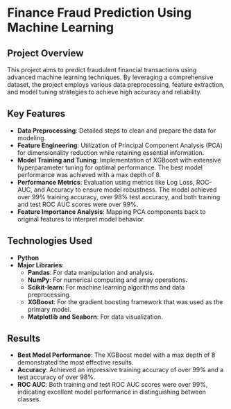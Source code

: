 # Finance Fraud Prediction Using Machine Learning

## Project Overview

This project aims to predict fraudulent financial transactions using advanced machine learning techniques. By leveraging a comprehensive dataset, the project employs various data preprocessing, feature extraction, and model tuning strategies to achieve high accuracy and reliability.

## Key Features

- **Data Preprocessing**: Detailed steps to clean and prepare the data for modeling.
- **Feature Engineering**: Utilization of Principal Component Analysis (PCA) for dimensionality reduction while retaining essential information.
- **Model Training and Tuning**: Implementation of XGBoost with extensive hyperparameter tuning for optimal performance. The best model performance was achieved with a max depth of 8.
- **Performance Metrics**: Evaluation using metrics like Log Loss, ROC-AUC, and Accuracy to ensure model robustness. The model achieved over 99% training accuracy, over 98% test accuracy, and both training and test ROC AUC scores were over 99%.
- **Feature Importance Analysis**: Mapping PCA components back to original features to interpret model behavior.

## Technologies Used

- **Python**
- **Major Libraries**:
  - **Pandas**: For data manipulation and analysis.
  - **NumPy**: For numerical computing and array operations.
  - **Scikit-learn**: For machine learning algorithms and data preprocessing.
  - **XGBoost**: For the gradient boosting framework that was used as the primary model.
  - **Matplotlib and Seaborn**: For data visualization.

## Results

- **Best Model Performance**: The XGBoost model with a max depth of 8 demonstrated the most effective results.
- **Accuracy**: Achieved an impressive training accuracy of over 99% and a test accuracy of over 98%.
- **ROC AUC**: Both training and test ROC AUC scores were over 99%, indicating excellent model performance in distinguishing between classes.
